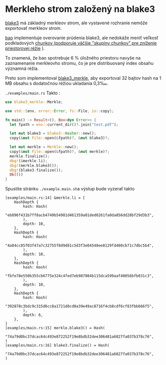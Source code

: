 # Merkleho strom založený na blake3

[blake3](https://github.com/BLAKE3-team/BLAKE3) má základný merkleov strom, ale vystavené rozhranie nemôže exportovať merkleov strom.

[bao](https://github.com/oconnor663/bao) implementuje overovanie prúdenia blake3, ale nedokáže meniť veľkosť podkladových [chunkov (podporuje väčšie "skupiny chunkov" pre zníženie priestorovej réžie](https://github.com/oconnor663/bao/issues/34) ).

To znamená, že bao spotrebuje 6 % úložného priestoru navyše na zaznamenanie merkleovho stromu, čo je pre distribuovaný index obsahu významná réžia.

Preto som implementoval [blake3_merkle](https://github.com/rmw-lib/blake3_merkle), aby exportoval 32 bajtov hash na 1 MB obsahu s dodatočnou réžiou ukladania 0,3‱.

`./examples/main.rs` Takto :

```rust
use blake3_merkle::Merkle;

use std::{env, error::Error, fs::File, io::copy};

fn main() -> Result<(), Box<dyn Error>> {
  let fpath = env::current_dir()?.join("test.pdf");

  let mut blake3 = blake3::Hasher::new();
  copy(&mut File::open(&fpath)?, &mut blake3)?;

  let mut merkle = Merkle::new();
  copy(&mut File::open(&fpath)?, &mut merkle)?;
  merkle.finalize();
  dbg!(&merkle.li);
  dbg!(merkle.blake3());
  dbg!(blake3.finalize());
  Ok(())
}
```

Spustite stránku `./example.main.sh`a výstup bude vyzerať takto

```
[examples/main.rs:14] &merkle.li = [
    HashDepth {
        hash: Hash(
            "eb896f431b7ff8acb4749b54981d461359a01ded0261fa0da856dd28bf29d3b3",
        ),
        depth: 10,
    },
    HashDepth {
        hash: Hash(
            "4a84cc85f03f47a7c32755f8d9d81c5d3f3e04548ee8129fd480cb71c7dbc5b4",
        ),
        depth: 10,
    },
    HashDepth {
        hash: Hash(
            "fbfe78e550b355cb6775e324c4fed7eb987084b115dca599aaf40056bfb031c3",
        ),
        depth: 10,
    },
    HashDepth {
        hash: Hash(
            "392878c3bdc9c315d6cc8a1721d8cd0a39e49ac8716f4cb8cdf6cf83fbb666f5",
        ),
        depth: 6,
    },
]
[examples/main.rs:15] merkle.blake3() = Hash(
    "74a79d0bc37dcac64c493e872252f19e8bdb32dee306481a6827fa037b378c76",
)
[examples/main.rs:16] blake3.finalize() = Hash(
    "74a79d0bc37dcac64c493e872252f19e8bdb32dee306481a6827fa037b378c76",
)
```